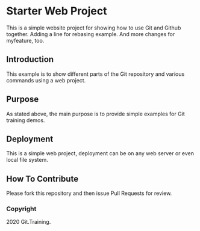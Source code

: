 # Starter Web Project

This is a simple website project for
showing how to use Git and Github together.
Adding a line for rebasing example.
And more changes for myfeature, too.

## Introduction

This example is to show different parts
of the Git repository and various commands
using a web project.

## Purpose

As stated above, the main purpose is to
provide simple examples for Git training
demos.

## Deployment

This is a simple web project, deployment
can be on any web server or even local
file system.

## How To Contribute

Please fork this repository and then issue Pull
Requests for review.


### Copyright

2020 Git.Training.

